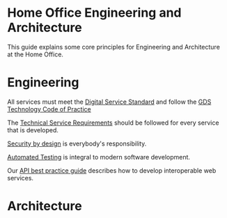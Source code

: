 # Home Office Engineering and Architecture 

This guide explains some core principles for Engineering and Architecture at the Home Office.

# Engineering

All services must meet the [Digital Service Standard](https://www.gov.uk/service-manual/service-standard) and follow the [GDS Technology Code of Practice](https://www.gov.uk/government/publications/technology-code-of-practice/technology-code-of-practice)

The [Technical Service Requirements](https://github.com/UKHomeOffice/technical-service-requirements) should be followed for every service that is developed.

[Security by design](https://github.com/UKHomeOffice/security-guide-for-developers/wiki) is everybody's responsibility.

[Automated Testing](https://github.com/UKHomeOffice/testing-guide-for-developers) is integral to modern software development.

Our [API best practice guide](https://github.com/UKHomeOffice/api-guide-for-developers) describes how to develop interoperable web services.

# Architecture
